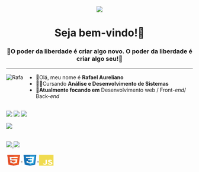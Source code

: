  <!--![aureliano leafar](https://user-images.githubusercontent.com/89578226/131785988-8608185b-06c5-4a4d-aa30-86f349a3958b.png) -->

 
 <div align="center">
	<img align="center"   src="https://user-images.githubusercontent.com/94250152/141869749-5ad0ea53-0545-4295-a562-aca1a5e3c19a.png">
 </div>		

<h1 align="center">
   Seja bem-vindo!👋
</h1>


<h3 align="center">
💭O poder da liberdade é criar algo novo. 
O poder da liberdade é criar algo seu!💭
</h3>

---



<div>
 <img align="left" alt="Rafa" height="80" width="80"  src="https://casa.abril.com.br/wp-content/uploads/2021/05/dia-orgulho-geek-reproducao.gif?w=464">
	</div>

  - 👻Olá, meu nome é  **Rafael Aureliano**
  - 👩‍💻Cursando **Análise e Desenvolvimento de Sistemas**
  - **🌱Atualmente focando em** 
			 Desenvolvimento web / Front-_end_/ Back-_end_
			 
<br>	    
<div> 
 <a href="https://www.youtube.com/channel/UCl49pGaVdw8rX5hbi5jVsmQ" target="_blank"><img src="https://img.shields.io/badge/YouTube-FF0000?style=for-the-badge&logo=youtube&logoColor=white" target="_blank"></a> 
  <a href="https://www.instagram.com/leafar.dev/" target="_blank"><img src="https://img.shields.io/badge/-Instagram-%23E4555F?style=for-the-badge&logo=instagram&logoColor=white" target="_blank"></a>
 	<!--<a href = "mailto:contato@rafaballerini.tech"><img src="https://img.shields.io/badge/-Gmail-%23333?style=for-the-badge&logo=gmail&logoColor=white" target="_blank"></a>--> 
  <a href="https://www.linkedin.com/in/aureliano-silva-1923a421b/" target="_blank"><img src="https://img.shields.io/badge/-LinkedIn-%230077B5?style=for-the-badge&logo=linkedin&logoColor=white" target="_blank"></a> 
 
</div>


<a href="https://aurelianoderafa.github.io/projetoPortfolio/" target="_blank" align="center"><img src="https://user-images.githubusercontent.com/89578226/135945005-e5863f43-a893-43bc-8bc6-a5d10a3e7755.png" target="_blank"></a>




<br>

<div>
  <a href="https://github.com/aurelianoDeRafa">
  <img height="160em" src="https://github-readme-stats.vercel.app/api?username=aurelianoDeRafa&show_icons=true&theme=tokyonight&include_all_commits=true&count_private=true"/>
  <img height="160em" src="https://github-readme-stats.vercel.app/api/top-langs/?username=aurelianoDeRafa&layout=compact&langs_count=7&theme=tokyonight"/>
	  
</div>

<div style="display: inline_block"><br>
  <img align="center" alt="Rafael-HTML" height="30" width="40" src="https://raw.githubusercontent.com/devicons/devicon/master/icons/html5/html5-original.svg">
  <img align="center" alt="Rafael-CSS" height="30" width="40" src="https://raw.githubusercontent.com/devicons/devicon/master/icons/css3/css3-original.svg">
  <img align="center" alt="Rafael-Js" height="30" width="40" src="https://raw.githubusercontent.com/devicons/devicon/master/icons/javascript/javascript-plain.svg">
	<!--
  <img align="center" alt="Rafael-React" height="30" width="40" src="https://raw.githubusercontent.com/devicons/devicon/master/icons/react/react-original.svg">
  <img align="center" alt="Rafa-Python" height="30" width="40" src="https://cdn.jsdelivr.net/gh/devicons/devicon/icons/nodejs/nodejs-original.svg">
  <img align="center" alt="Rafael-Ts" height="30" width="40" src="https://raw.githubusercontent.com/devicons/devicon/master/icons/typescript/typescript-plain.svg">	
	-->
</div>
